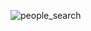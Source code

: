 ![people_search](https://user-images.githubusercontent.com/36451266/59056278-74894500-885d-11e9-8fed-1c0b3fce9619.png)
